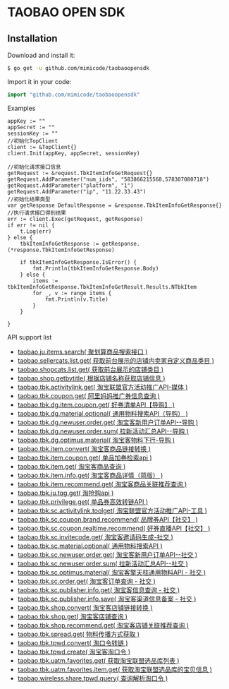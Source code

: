 # TAOBAO OPEN SDK

## Installation

Download and install it:

```sh
$ go get -u github.com/mimicode/taobaoopensdk
```

Import it in your code:

```go
import "github.com/mimicode/taobaoopensdk"
```

Examples
```
appKey := ""
appSecret := ""
sessionKey := ""
//初始化TopClient
client := &TopClient{}
client.Init(appKey, appSecret, sessionKey)

//初始化请求接口信息
getRequest := &request.TbkItemInfoGetRequest{}
getRequest.AddParameter("num_iids", "583866215568,578307080718")
getRequest.AddParameter("platform", "1")
getRequest.AddParameter("ip", "11.22.33.43")
//初始化结果类型
var getResponse DefaultResponse = &response.TbkItemInfoGetResponse{}
//执行请求接口得到结果
err := client.Exec(getRequest, getResponse)
if err != nil {
    t.Log(err)
} else {
    tbkItemInfoGetResponse := getResponse.(*response.TbkItemInfoGetResponse)

    if tbkItemInfoGetResponse.IsError() {
        fmt.Println(tbkItemInfoGetResponse.Body)
    } else {
        items := tbkItemInfoGetResponse.TbkItemInfoGetResult.Results.NTbkItem
        for _, v := range items {
            fmt.Println(v.Title)
        }
    }

}
```

API support list
- [taobao.ju.items.search( 聚划算商品搜索接口 )](http://open.taobao.com/api.htm?docId=28762&docType=2&scopeId=11655)
- [taobao.sellercats.list.get( 获取前台展示的店铺内卖家自定义商品类目 )](http://open.taobao.com/api.htm?docId=65&docType=2&scopeId=386)
- [taobao.shopcats.list.get( 获取前台展示的店铺类目 )](http://open.taobao.com/api.htm?docId=64&docType=2&scopeId=386)
- [taobao.shop.getbytitle( 根据店铺名称获取店铺信息 )](http://open.taobao.com/api.htm?docId=24852&docType=2&scopeId=386)
- [taobao.tbk.activitylink.get( 淘宝联盟官方活动推广API-媒体 )](http://open.taobao.com/api.htm?docId=41918&docType=2&scopeId=11655)
- [taobao.tbk.coupon.get( 阿里妈妈推广券信息查询 )](http://open.taobao.com/api.htm?docId=31106&docType=2&scopeId=11655)
- [taobao.tbk.dg.item.coupon.get( 好券清单API【导购】 )](http://open.taobao.com/api.htm?docId=29821&docType=2&scopeId=11655)
- [taobao.tbk.dg.material.optional( 通用物料搜索API（导购） )](http://open.taobao.com/api.htm?docId=35896&docType=2&scopeId=11655)
- [taobao.tbk.dg.newuser.order.get( 淘宝客新用户订单API--导购 )](http://open.taobao.com/api.htm?docId=33892&docType=2&scopeId=11655)
- [taobao.tbk.dg.newuser.order.sum( 拉新活动汇总API--导购 )](http://open.taobao.com/api.htm?docId=36836&docType=2&scopeId=11655)
- [taobao.tbk.dg.optimus.material( 淘宝客物料下行-导购 )](http://open.taobao.com/api.htm?docId=33947&docType=2&scopeId=11655)
- [taobao.tbk.item.convert( 淘宝客商品链接转换 )](http://open.taobao.com/api.htm?docId=24516&docType=2&scopeId=11653)
- [taobao.tbk.item.coupon.get( 单品加券检索api )](http://open.taobao.com/api.htm?docId=28110&docType=2&scopeId=12332)
- [taobao.tbk.item.get( 淘宝客商品查询 )](http://open.taobao.com/api.htm?docId=24515&docType=2&scopeId=11655)
- [taobao.tbk.item.info.get( 淘宝客商品详情（简版） )](http://open.taobao.com/api.htm?docId=24518&docType=2)
- [taobao.tbk.item.recommend.get( 淘宝客商品关联推荐查询 )](http://open.taobao.com/api.htm?docId=24517&docType=2&scopeId=11655)
- [taobao.tbk.ju.tqg.get( 淘抢购api )](http://open.taobao.com/api.htm?docId=27543&docType=2&scopeId=11655)
- [taobao.tbk.privilege.get( 单品券高效转链API )](http://open.taobao.com/api.htm?docId=28625&docType=2&scopeId=12403)
- [taobao.tbk.sc.activitylink.toolget( 淘宝联盟官方活动推广API-工具 )](http://open.taobao.com/api.htm?docId=41921&docType=2&scopeId=15675)
- [taobao.tbk.sc.coupon.brand.recommend( 品牌券API【社交】 )](http://open.taobao.com/api.htm?docId=29823&docType=2&scopeId=12331)
- [taobao.tbk.sc.coupon.realtime.recommend( 好券直播API【社交】 )](http://open.taobao.com/api.htm?docId=29820&docType=2&scopeId=12331)
- [taobao.tbk.sc.invitecode.get( 淘宝客邀请码生成-社交 )](http://open.taobao.com/api.htm?docId=38046&docType=2&scopeId=14474)
- [taobao.tbk.sc.material.optional( 通用物料搜索API )](http://open.taobao.com/api.htm?docId=35263&docType=2&scopeId=13991)
- [taobao.tbk.sc.newuser.order.get( 淘宝客新用户订单API--社交 )](http://open.taobao.com/api.htm?docId=33897&docType=2&scopeId=11655)
- [taobao.tbk.sc.newuser.order.sum( 拉新活动汇总API--社交 )](http://open.taobao.com/api.htm?docId=36837&docType=2&scopeId=11655)
- [taobao.tbk.sc.optimus.material( 淘宝客擎天柱通用物料API - 社交 )](http://open.taobao.com/api.htm?docId=37884&docType=2&scopeId=11655)
- [taobao.tbk.sc.order.get( 淘宝客订单查询 - 社交 )](http://open.taobao.com/api.htm?docId=38078&docType=2&scopeId=14814)
- [taobao.tbk.sc.publisher.info.get( 淘宝客信息查询 - 社交 )](http://open.taobao.com/api.htm?docId=37989&docType=2&scopeId=14474)
- [taobao.tbk.sc.publisher.info.save( 淘宝客渠道信息备案 - 社交 )](http://open.taobao.com/api.htm?docId=37988&docType=2&scopeId=14474)
- [taobao.tbk.shop.convert( 淘宝客店铺链接转换 )](http://open.taobao.com/api.htm?docId=24523&docType=2&scopeId=11653)
- [taobao.tbk.shop.get( 淘宝客店铺查询 )](http://open.taobao.com/api.htm?docId=24521&docType=2&scopeId=11655)
- [taobao.tbk.shop.recommend.get( 淘宝客店铺关联推荐查询 )](http://open.taobao.com/api.htm?docId=24522&docType=2&scopeId=11655)
- [taobao.tbk.spread.get( 物料传播方式获取 )](http://open.taobao.com/api.htm?docId=27832&docType=2&scopeId=12340)
- [taobao.tbk.tpwd.convert( 淘口令转链 )](http://open.taobao.com/api.htm?docId=32932&docType=2&scopeId=11653)
- [taobao.tbk.tpwd.create( 淘宝客淘口令 )](http://open.taobao.com/api.htm?docId=31127&docType=2&scopeId=11655)
- [taobao.tbk.uatm.favorites.get( 获取淘宝联盟选品库列表 )](http://open.taobao.com/api.htm?docId=26620&docType=2&scopeId=11655)
- [taobao.tbk.uatm.favorites.item.get( 获取淘宝联盟选品库的宝贝信息 )](http://open.taobao.com/api.htm?docId=26619&docType=2&scopeId=11655)
- [taobao.wireless.share.tpwd.query( 查询解析淘口令 )](http://open.taobao.com/api.htm?docId=32461&docType=2&scopeId=11998)